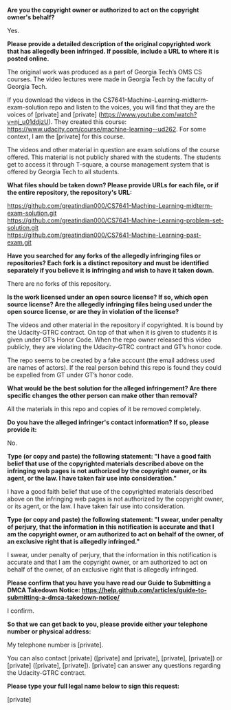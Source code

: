 **Are you the copyright owner or authorized to act on the copyright owner's behalf?**

Yes.

**Please provide a detailed description of the original copyrighted work that has allegedly been infringed. If possible, include a URL to where it is posted online.**

The original work was produced as a part of Georgia Tech’s OMS CS courses. The video lectures were made in Georgia Tech by the faculty of Georgia Tech.

If you download the videos in the CS7641-Machine-Learning-midterm-exam-solution repo and listen to the voices, you will find that they are the voices of [private] and [private] (https://www.youtube.com/watch?v=nj_u01ddjzU). They created this course: https://www.udacity.com/course/machine-learning--ud262. For some context, I am the [private] for this course.

The videos and other material in question are exam solutions of the course offered. This material is not publicly shared with the students. The students get to access it through T-square, a course management system that is offered by Georgia Tech to all students.

**What files should be taken down? Please provide URLs for each file, or if the entire repository, the repository's URL:**

https://github.com/greatindian000/CS7641-Machine-Learning-midterm-exam-solution.git  
https://github.com/greatindian000/CS7641-Machine-Learning-problem-set-solution.git  
https://github.com/greatindian000/CS7641-Machine-Learning-past-exam.git  

**Have you searched for any forks of the allegedly infringing files or repositories? Each fork is a distinct repository and must be identified separately if you believe it is infringing and wish to have it taken down.**

There are no forks of this repository.

**Is the work licensed under an open source license? If so, which open source license? Are the allegedly infringing files being used under the open source license, or are they in violation of the license?**

The videos and other material in the repository if copyrighted. It is bound by the Udacity-GTRC contract. On top of that when it is given to students it is given under GT’s Honor Code. When the repo owner released this video publicly, they are violating the Udacity-GTRC contract and GT’s honor code.

The repo seems to be created by a fake account (the email address used are names of actors). If the real person behind this repo is found they could be expelled from GT under GT’s honor code.

**What would be the best solution for the alleged infringement? Are there specific changes the other person can make other than removal?**

All the materials in this repo and copies of it be removed completely.

**Do you have the alleged infringer's contact information? If so, please provide it:**

No.

**Type (or copy and paste) the following statement: "I have a good faith belief that use of the copyrighted materials described above on the infringing web pages is not authorized by the copyright owner, or its agent, or the law. I have taken fair use into consideration."**

I have a good faith belief that use of the copyrighted materials described above on the infringing web pages is not authorized by the copyright owner, or its agent, or the law. I have taken fair use into consideration.

**Type (or copy and paste) the following statement: "I swear, under penalty of perjury, that the information in this notification is accurate and that I am the copyright owner, or am authorized to act on behalf of the owner, of an exclusive right that is allegedly infringed."**

I swear, under penalty of perjury, that the information in this notification is accurate and that I am the copyright owner, or am authorized to act on behalf of the owner, of an exclusive right that is allegedly infringed.

**Please confirm that you have you have read our Guide to Submitting a DMCA Takedown Notice: https://help.github.com/articles/guide-to-submitting-a-dmca-takedown-notice/**

I confirm.

**So that we can get back to you, please provide either your telephone number or physical address:**

My telephone number is [private].

You can also contact [private] ([private] and [private], [private], [private]) or [private] ([private], [private]). [private] can answer any questions regarding the Udacity-GTRC contract.

**Please type your full legal name below to sign this request:**

[private]
